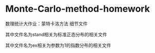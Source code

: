 # Monte-Carlo-method-homework
数理统计大作业：蒙特卡洛方法 细节文件

其中文件名为stand相关为标准正态分布的相关文件 


其中文件名为ex相关为参数为1的指数分布的相关文件
